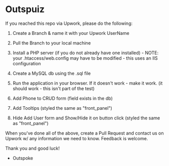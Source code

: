 # Outspuiz

If you reached this repo via Upwork, please do the following:

1) Create a Branch & name it with your Upwork UserName

2) Pull the Branch to your local machine

3) Install a PHP server (if you do not already have one installed) - NOTE: your .htaccess/web.config may have to be modified - this uses an IIS configuration

4) Create a MySQL db using the .sql file

5) Run the application in your browser. If it doesn't work - make it work. (it should work - this isn't part of the test)

6) Add Phone to CRUD form (field exists in the db)

7) Add Tooltips (styled the same as "front_panel")

8) Hide Add User form and Show/Hide it on button click (styled the same as "front_panel")

When you've done all of the above, create a Pull Request and contact us on Upwork w/ any information we need to know. Feedback is welcome.

Thank you and good luck!
- Outspoke
